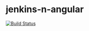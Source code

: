 # jenkins-n-angular

[![Build Status](http://147.182.158.119:8080/buildStatus/icon?job=testing)](http://147.182.158.119:8080/job/testing/)

